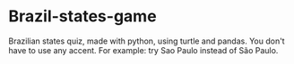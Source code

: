 # Brazil-states-game
Brazilian states quiz, made with python, using turtle and pandas.
You don't have to use any accent.
For example: try Sao Paulo instead of São Paulo.
